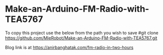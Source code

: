 ﻿# Make-an-Arduino-FM-Radio-with-TEA5767


To copy this project use the below from the path you wish to save
#git clone https://github.com/MieRobot/Make-an-Arduino-FM-Radio-with-TEA5767.git

Blog link is at
https://anirbanghatak.com/fm-radio-in-two-hours
